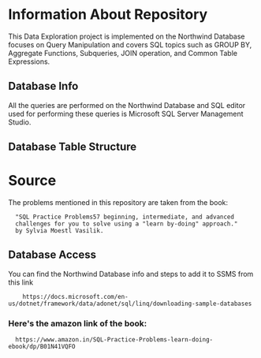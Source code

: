 # Information About Repository
This Data Exploration project is implemented on the Northwind Database focuses on Query Manipulation and covers SQL topics such as GROUP BY, Aggregate Functions, Subqueries, JOIN operation, and Common Table Expressions.

## Database Info
All the queries are performed on the Northwind Database and SQL editor used for performing these queries is Microsoft SQL Server Management Studio.

## Database Table Structure



# Source
The problems mentioned in this repository are taken from the book:


      "SQL Practice Problems57 beginning, intermediate, and advanced
      challenges for you to solve using a "learn by-doing" approach."
      by Sylvia Moestl Vasilik.

## Database Access
You can find the Northwind Database info and steps to add it to SSMS from this link
        
        
        https://docs.microsoft.com/en-us/dotnet/framework/data/adonet/sql/linq/downloading-sample-databases
        
### Here's the amazon link of the book:
      
      
      https://www.amazon.in/SQL-Practice-Problems-learn-doing-ebook/dp/B01N41VQFO


